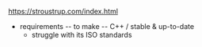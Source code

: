https://stroustrup.com/index.html

* requirements -- to make -- C++ / stable & up-to-date
  * struggle with its ISO standards
